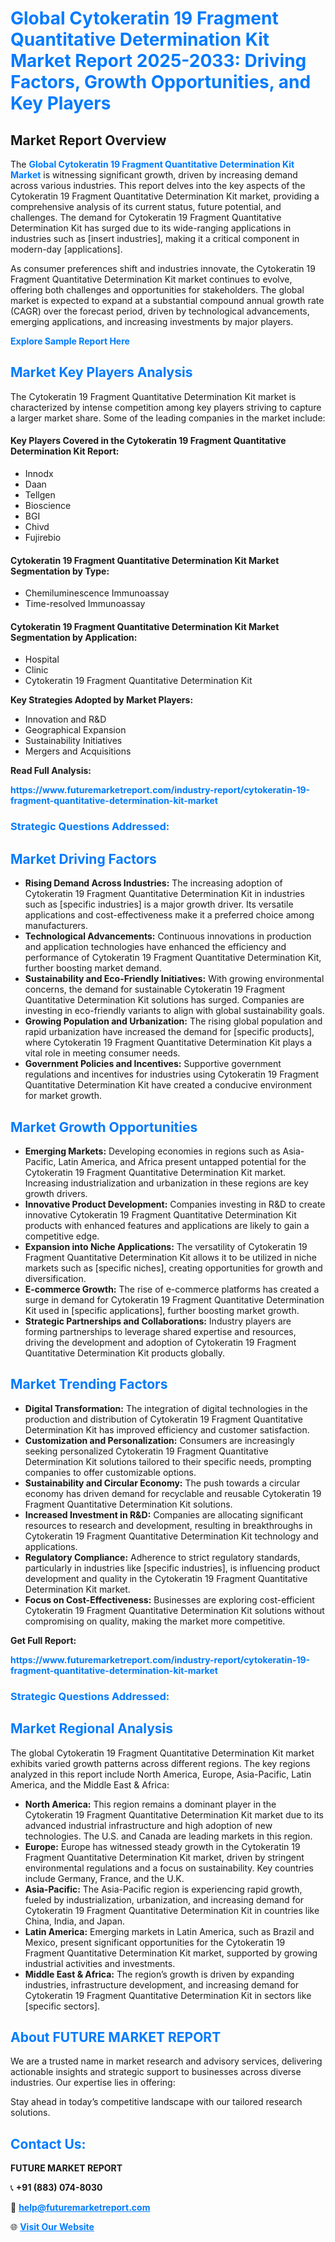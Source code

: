<h1 style="color: #007BFF;">Global Cytokeratin 19 Fragment Quantitative Determination Kit Market Report 2025-2033: Driving Factors, Growth Opportunities, and Key Players</h1>

<section id="overview">
<h2>Market Report Overview</h2>
<p>The <a href="https://www.futuremarketreport.com/industry-report/cytokeratin-19-fragment-quantitative-determination-kit-market" style="color: #007BFF; text-decoration: none;"><strong>Global Cytokeratin 19 Fragment Quantitative Determination Kit Market</strong></a> is witnessing significant growth, driven by increasing demand across various industries. This report delves into the key aspects of the Cytokeratin 19 Fragment Quantitative Determination Kit market, providing a comprehensive analysis of its current status, future potential, and challenges. The demand for Cytokeratin 19 Fragment Quantitative Determination Kit has surged due to its wide-ranging applications in industries such as [insert industries], making it a critical component in modern-day [applications].</p>
<p>As consumer preferences shift and industries innovate, the Cytokeratin 19 Fragment Quantitative Determination Kit market continues to evolve, offering both challenges and opportunities for stakeholders. The global market is expected to expand at a substantial compound annual growth rate (CAGR) over the forecast period, driven by technological advancements, emerging applications, and increasing investments by major players.</p>
</section>

<section id="overview">
<p><a href="https://www.futuremarketreport.com/request-sample/reportId=123756" style="color: #007BFF; text-decoration: none;"><strong>Explore Sample Report Here</strong></a></p>
</section>

<section id="key-players">
<h2 style="color: #007BFF;">Market Key Players Analysis</h2>
<p>The Cytokeratin 19 Fragment Quantitative Determination Kit market is characterized by intense competition among key players striving to capture a larger market share. Some of the leading companies in the market include:</p>
<h4>Key Players Covered in the Cytokeratin 19 Fragment Quantitative Determination Kit Report:</h4>
<ul><li>Innodx</li><li>Daan</li><li>Tellgen</li><li>Bioscience</li><li>BGI</li><li>Chivd</li><li>Fujirebio</li></ul>
<h4>Cytokeratin 19 Fragment Quantitative Determination Kit Market Segmentation by Type:</h4>
<ul><li>Chemiluminescence Immunoassay</li><li>Time-resolved Immunoassay</li></ul>

<h4>Cytokeratin 19 Fragment Quantitative Determination Kit Market Segmentation by Application:</h4>
<ul><li>Hospital</li><li>Clinic</li><li>Cytokeratin 19 Fragment Quantitative Determination Kit</li></ul>
<p><strong>Key Strategies Adopted by Market Players:</strong></p>
<ul>
<li>Innovation and R&D</li>
<li>Geographical Expansion</li>
<li>Sustainability Initiatives</li>
<li>Mergers and Acquisitions</li>
</ul>
</section>

<section>
<p><strong>Read Full Analysis: </strong></p><a href="https://www.futuremarketreport.com/industry-report/cytokeratin-19-fragment-quantitative-determination-kit-market" style="color: #007BFF; text-decoration: none;"><strong>https://www.futuremarketreport.com/industry-report/cytokeratin-19-fragment-quantitative-determination-kit-market</strong></a>
<h3 style="color: #007BFF;">Strategic Questions Addressed:</h3>
</section>

<section id="driving-factors">
<h2 style="color: #007BFF;">Market Driving Factors</h2>
<ul>
<li><strong>Rising Demand Across Industries:</strong> The increasing adoption of Cytokeratin 19 Fragment Quantitative Determination Kit in industries such as [specific industries] is a major growth driver. Its versatile applications and cost-effectiveness make it a preferred choice among manufacturers.</li>
<li><strong>Technological Advancements:</strong> Continuous innovations in production and application technologies have enhanced the efficiency and performance of Cytokeratin 19 Fragment Quantitative Determination Kit, further boosting market demand.</li>
<li><strong>Sustainability and Eco-Friendly Initiatives:</strong> With growing environmental concerns, the demand for sustainable Cytokeratin 19 Fragment Quantitative Determination Kit solutions has surged. Companies are investing in eco-friendly variants to align with global sustainability goals.</li>
<li><strong>Growing Population and Urbanization:</strong> The rising global population and rapid urbanization have increased the demand for [specific products], where Cytokeratin 19 Fragment Quantitative Determination Kit plays a vital role in meeting consumer needs.</li>
<li><strong>Government Policies and Incentives:</strong> Supportive government regulations and incentives for industries using Cytokeratin 19 Fragment Quantitative Determination Kit have created a conducive environment for market growth.</li>
</ul>
</section>

<section id="growth-opportunities">
<h2 style="color: #007BFF;">Market Growth Opportunities</h2>
<ul>
<li><strong>Emerging Markets:</strong> Developing economies in regions such as Asia-Pacific, Latin America, and Africa present untapped potential for the Cytokeratin 19 Fragment Quantitative Determination Kit market. Increasing industrialization and urbanization in these regions are key growth drivers.</li>
<li><strong>Innovative Product Development:</strong> Companies investing in R&D to create innovative Cytokeratin 19 Fragment Quantitative Determination Kit products with enhanced features and applications are likely to gain a competitive edge.</li>
<li><strong>Expansion into Niche Applications:</strong> The versatility of Cytokeratin 19 Fragment Quantitative Determination Kit allows it to be utilized in niche markets such as [specific niches], creating opportunities for growth and diversification.</li>
<li><strong>E-commerce Growth:</strong> The rise of e-commerce platforms has created a surge in demand for Cytokeratin 19 Fragment Quantitative Determination Kit used in [specific applications], further boosting market growth.</li>
<li><strong>Strategic Partnerships and Collaborations:</strong> Industry players are forming partnerships to leverage shared expertise and resources, driving the development and adoption of Cytokeratin 19 Fragment Quantitative Determination Kit products globally.</li>
</ul>
</section>

<section id="trending-factors">
<h2 style="color: #007BFF;">Market Trending Factors</h2>
<ul>
<li><strong>Digital Transformation:</strong> The integration of digital technologies in the production and distribution of Cytokeratin 19 Fragment Quantitative Determination Kit has improved efficiency and customer satisfaction.</li>
<li><strong>Customization and Personalization:</strong> Consumers are increasingly seeking personalized Cytokeratin 19 Fragment Quantitative Determination Kit solutions tailored to their specific needs, prompting companies to offer customizable options.</li>
<li><strong>Sustainability and Circular Economy:</strong> The push towards a circular economy has driven demand for recyclable and reusable Cytokeratin 19 Fragment Quantitative Determination Kit solutions.</li>
<li><strong>Increased Investment in R&D:</strong> Companies are allocating significant resources to research and development, resulting in breakthroughs in Cytokeratin 19 Fragment Quantitative Determination Kit technology and applications.</li>
<li><strong>Regulatory Compliance:</strong> Adherence to strict regulatory standards, particularly in industries like [specific industries], is influencing product development and quality in the Cytokeratin 19 Fragment Quantitative Determination Kit market.</li>
<li><strong>Focus on Cost-Effectiveness:</strong> Businesses are exploring cost-efficient Cytokeratin 19 Fragment Quantitative Determination Kit solutions without compromising on quality, making the market more competitive.</li>
</ul>
</section>

<section>
<p><strong>Get Full Report: </strong></p><a href="https://www.futuremarketreport.com/industry-report/cytokeratin-19-fragment-quantitative-determination-kit-market" style="color: #007BFF; text-decoration: none;"><strong>https://www.futuremarketreport.com/industry-report/cytokeratin-19-fragment-quantitative-determination-kit-market</strong></a>
<h3 style="color: #007BFF;">Strategic Questions Addressed:</h3>
</section>


<section id="regional-analysis">
<h2 style="color: #007BFF;">Market Regional Analysis</h2>
<p>The global Cytokeratin 19 Fragment Quantitative Determination Kit market exhibits varied growth patterns across different regions. The key regions analyzed in this report include North America, Europe, Asia-Pacific, Latin America, and the Middle East & Africa:</p>
<ul>
<li><strong>North America:</strong> This region remains a dominant player in the Cytokeratin 19 Fragment Quantitative Determination Kit market due to its advanced industrial infrastructure and high adoption of new technologies. The U.S. and Canada are leading markets in this region.</li>
<li><strong>Europe:</strong> Europe has witnessed steady growth in the Cytokeratin 19 Fragment Quantitative Determination Kit market, driven by stringent environmental regulations and a focus on sustainability. Key countries include Germany, France, and the U.K.</li>
<li><strong>Asia-Pacific:</strong> The Asia-Pacific region is experiencing rapid growth, fueled by industrialization, urbanization, and increasing demand for Cytokeratin 19 Fragment Quantitative Determination Kit in countries like China, India, and Japan.</li>
<li><strong>Latin America:</strong> Emerging markets in Latin America, such as Brazil and Mexico, present significant opportunities for the Cytokeratin 19 Fragment Quantitative Determination Kit market, supported by growing industrial activities and investments.</li>
<li><strong>Middle East & Africa:</strong> The region’s growth is driven by expanding industries, infrastructure development, and increasing demand for Cytokeratin 19 Fragment Quantitative Determination Kit in sectors like [specific sectors].</li>
</ul>
</section>

<footer>
<h2 style="color: #007BFF;">About FUTURE MARKET REPORT</h2>
<p>We are a trusted name in market research and advisory services, delivering actionable insights and strategic support to businesses across diverse industries. Our expertise lies in offering:</p>

<p>Stay ahead in today’s competitive landscape with our tailored research solutions.</p>

<h2 style="color: #007BFF;">Contact Us:</h2>
<p><strong>FUTURE MARKET REPORT</strong></p>
<p>📞 <strong>+91 (883) 074-8030</strong></p>
<p>📧 <strong><a href="mailto:help@futuremarketreport.com" style="color: #007BFF;">help@futuremarketreport.com</a></strong></p>
<p>🌐 <strong><a href="https://www.futuremarketreport.com/" style="color: #007BFF;">Visit Our Website</a></strong></p>
</footer>